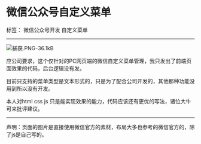 ﻿# 微信公众号自定义菜单

标签： 微信公众号开发 自定义菜单

----------
![捕获.PNG-36.1kB][1]

应公司要求，这个仅针对的PC网页端的微信自定义菜单管理，我只发出了前端页面效果的代码，后台逻辑没有发。

目前只支持的菜单类型是文本形式的，只是为了配合公司开发的，其他那种功能没用到所以没有开发。

本人对html css js 只是能实现效果的能力，代码应该还有更优的写法，诸位大牛可来批评建议。


----------


声明：页面的图片是直接使用微信官方的素材，布局大多也参考的微信官方的，除了js是自己写的。


  [1]: http://static.zybuluo.com/sunbrook/r0dzcz52wcyw05yoxwt42egt/%E6%8D%95%E8%8E%B7.PNG
